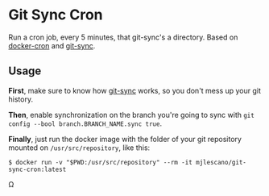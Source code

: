 # Git Sync Cron

Run a cron job, every 5 minutes, that git-sync's a directory. Based on [docker-cron](https://github.com/Ekito/docker-cron) and [git-sync](https://github.com/simonthum/git-sync/).

## Usage

**First**, make sure to know how [git-sync](https://github.com/simonthum/git-sync/) works, so you don't mess up your git history.

**Then**, enable synchronization on the branch you're going to sync with `git config --bool branch.BRANCH_NAME.sync true`.

**Finally**, just run the docker image with the folder of your git repository mounted on `/usr/src/repository`, like this:

```
$ docker run -v "$PWD:/usr/src/repository" --rm -it mjlescano/git-sync-cron:latest
```

Ω
